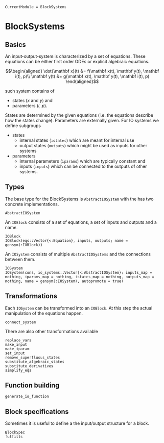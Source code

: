 ```@meta
CurrentModule = BlockSystems
```

# BlockSystems
## Basics
An input-output-system is characterized by a set of equations. These equations can be
either first order ODEs or explicit algebraic equations.
```math
\begin{aligned}
\dot{\mathbf x}(t) &= f(\mathbf x(t), \mathbf y(t), \mathbf i(t), p)\\
\mathbf y(t) &= g(\mathbf x(t), \mathbf y(t), \mathbf i(t), p)
\end{aligned}
```
such system contains of 
- states ($x$ and $y$) and
- parameters ($i$, $p$).

States are determined by the given equations (i.e. the equations describe how
the states change). Parameters are externally given. For IO systems we define subgroups
- states
  - internal states (`istates`) which are meant for internal use
  - output states (`outputs`) which might be used as inputs for other systems
- parameters
  - internal parameters (`iparams`) which are typically constant and
  - inputs (`inputs`) which can be connected to the outputs of other systems.
  
## Types
The base type for the BlockSystems is `AbstractIOSystem` with the has two concrete implementations. 
```@docs
AbstractIOSystem
```
An `IOBlock` consists of a set of equations, a set of inputs and outputs and a name.

```@docs
IOBlock
IOBlock(eqs::Vector{<:Equation}, inputs, outputs; name = gensym(:IOBlock))
```
An `IOSystem` consists of multiple `AbstractIOSystems` and the connections between them.
```@docs
IOSystem
IOSystem(cons, io_systems::Vector{<:AbstractIOSystem}; inputs_map = nothing, iparams_map = nothing, istates_map = nothing, outputs_map = nothing, name = gensym(:IOSystem), autopromote = true)
```

## Transformations
Each `IOSystem` can be transformed into an `IOBlock`. At this step the actual manipulation of the equations happen.
```@docs
connect_system
```
There are also other transformations available
```@docs
replace_vars
make_input
make_iparam
set_input
remove_superfluous_states
substitute_algebraic_states
substitute_derivatives
simplify_eqs
```

## Function building
```@docs
generate_io_function
```

## Block specifications
Sometimes it is useful to define a the input/output structure for a block.
```@docs
BlockSpec
fulfills
```

